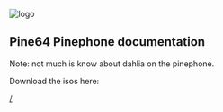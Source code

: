 ![logo](https://github.com/dahlia-os/documentation/blob/master/assets/images/logo/dahlialogo.png)
## Pine64 Pinephone documentation 
Note: not much is know about dahlia on the pinephone.

Download the isos here:

[/]()




